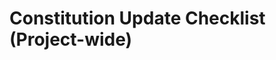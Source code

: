 # Constitution Update Checklist (Project-wide)

<!-- TODO: paste the full checklist content here -->
